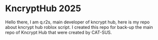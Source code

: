 # KncryptHub 2025
Hello there, I am q.r2s, main developer of kncrypt hub, here is my repo about kncrypt hub roblox script.
I created this repo for back-up the main repo of Kncrypt Hub that were created by CAT-SUS.
